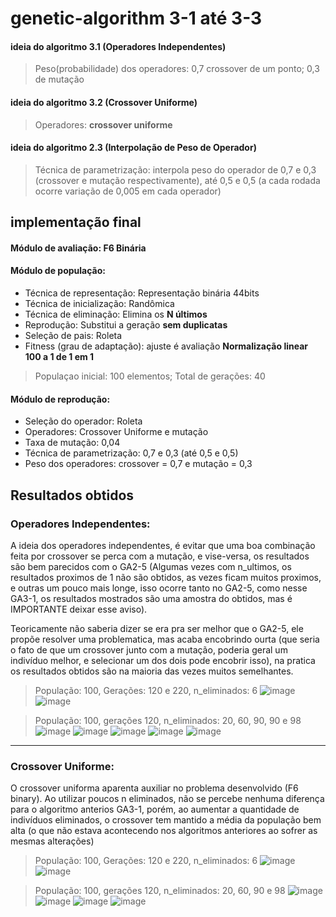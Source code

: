 # genetic-algorithm 3-1 até 3-3


#### ideia do algoritmo 3.1 (Operadores Independentes)

> Peso(probabilidade) dos operadores: 0,7 crossover de um ponto; 0,3 de mutação

#### ideia do algoritmo 3.2 (Crossover Uniforme)

> Operadores: <b>crossover uniforme</b>

#### ideia do algoritmo 2.3 (Interpolação de Peso de Operador)

> Técnica de parametrização: interpola peso do operador de 0,7 e 0,3 (crossover e mutação respectivamente), até 0,5 e 0,5 (a cada rodada ocorre variação de 0,005 em cada operador)


## implementação final

#### Módulo de avaliação: F6 Binária
#### Módulo de população:
- Técnica de representação: Representação binária 44bits
- Técnica de inicialização: Randômica
- Técnica de eliminação: Elimina os <b>N últimos</b>
- Reprodução: Substitui a geração <b>sem duplicatas</b>
- Seleção de pais: Roleta
- Fitness (grau de adaptação): ajuste é avaliação <b>Normalização linear 100 a 1 de 1 em 1</b>

> Populaçao inicial: 100 elementos; Total de gerações: 40

#### Módulo de reprodução:
- Seleção do operador: Roleta
- Operadores: Crossover Uniforme e mutação
- Taxa de mutação: 0,04
- Técnica de parametrização: 0,7 e 0,3 (até 0,5 e 0,5)
- Peso dos operadores: crossover = 0,7 e mutação = 0,3


## Resultados obtidos

### Operadores Independentes: 
A ideia dos operadores independentes, é evitar que uma boa combinação feita por crossover se perca com a mutação, e vise-versa, os resultados são bem parecidos com o GA2-5 (Algumas vezes com n_ultimos, os resultados proximos de 1 não são obtidos, as vezes ficam muitos proximos, e outras um pouco mais longe, isso ocorre tanto no GA2-5, como nesse GA3-1, os resultados mostrados são uma amostra do obtidos, mas é IMPORTANTE deixar esse aviso).

Teoricamente não saberia dizer se era pra ser melhor que o GA2-5, ele propõe resolver uma problematica, mas acaba encobrindo ourta (que seria o fato de que um crossover junto com a mutação, poderia geral um indivíduo melhor, e selecionar um dos dois pode encobrir isso), na pratica os resultados obtidos são na maioria das vezes muitos semelhantes.

> População: 100, Gerações: 120 e 220, n_eliminados: 6
![image](https://user-images.githubusercontent.com/54919290/188049806-cf3874ec-03bf-4147-aa51-92e8c1307d23.png)
![image](https://user-images.githubusercontent.com/54919290/188049886-fca98291-6f00-490f-8176-2a2fd6cf3388.png)

> População: 100, gerações 120, n_eliminados: 20, 60, 90, 90 e 98
![image](https://user-images.githubusercontent.com/54919290/188050136-f385bc76-f6fb-406e-b966-0fa87818b2e6.png)
![image](https://user-images.githubusercontent.com/54919290/188050998-8c4f5d60-898c-4728-ad91-42126d09c25a.png)
![image](https://user-images.githubusercontent.com/54919290/188051092-bc00bfe9-8783-4af0-af72-101867bb8f7d.png)
![image](https://user-images.githubusercontent.com/54919290/188051297-40e14739-70e9-4c16-b3b5-f257bbe54f98.png)
![image](https://user-images.githubusercontent.com/54919290/188051477-4a299a90-f01d-4873-9bca-0ee1c32447a8.png)

<hr />

### Crossover Uniforme:
O crossover uniforma aparenta auxiliar no problema desenvolvido (F6 binary). Ao utilizar poucos n eliminados, não se percebe nenhuma diferença para o algoritmo anterios GA3-1, porém, ao aumentar a quantidade de indivíduos eliminados, o crossover tem mantido a média da população bem alta (o que não estava acontecendo nos algoritmos anteriores ao sofrer as mesmas alterações)

> População: 100, Gerações: 120 e 220, n_eliminados: 6
![image](https://user-images.githubusercontent.com/54919290/188052475-14d7b5a2-7491-410e-b49a-afc70ad94935.png)
![image](https://user-images.githubusercontent.com/54919290/188052571-20272e40-4316-4079-9743-b44ece87e872.png)

> População: 100, gerações 120, n_eliminados: 20, 60, 90 e 98
![image](https://user-images.githubusercontent.com/54919290/188053433-fbeec8ea-3606-4144-8ff3-c166870a71e2.png)
![image](https://user-images.githubusercontent.com/54919290/188053503-98b1e8cf-0cb8-4180-af4f-e3d52dabc28a.png)
![image](https://user-images.githubusercontent.com/54919290/188053585-bab9706e-2766-45ba-b836-d06c0fa46f16.png)
![image](https://user-images.githubusercontent.com/54919290/188053719-964ea859-a215-4aca-930f-287179ee1f02.png)

